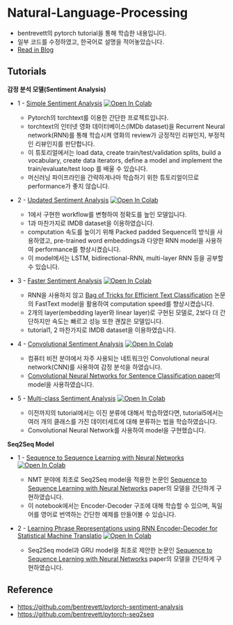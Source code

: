 # Natural-Language-Processing

- bentrevett의 pytorch tutorial을 통해 학습한 내용입니다. 
- 일부 코드를 수정하였고, 한국어로 설명을 적어놓았습니다. 
- [Read in Blog](https://happy-jihye.github.io/categories/#nlp)




## Tutorials

**감정 분석 모델(Sentiment Analysis)**

- 1 - [Simple Sentiment Analysis](https://github.com/happy-jihye/Natural-Language-Processing/blob/main/1_Simple_Sentiment_Analysis.ipynb) [![Open In Colab](https://colab.research.google.com/assets/colab-badge.svg)](https://colab.research.google.com/github/happy-jihye/Natural-Language-Processing/blob/main/1_Simple_Sentiment_Analysis.ipynb)

  - Pytorch의 torchtext를 이용한 간단한 프로젝트입니다. 
  - torchtext의 인터넷 영화 데이터베이스(IMDb dataset)을 Recurrent Neural network(RNN)를 통해 학습시켜 영화의 review가 긍정적인 리뷰인지, 부정적인 리뷰인지를 판단합니다. 
  - 이 튜토리얼에서는 load data, create train/test/validation splits, build a vocabulary, create data iterators, define a model and implement the train/evaluate/test loop 를 배울 수 있습니다. 
  - 머신러닝 파이프라인을 간략하게나마 학습하기 위한 튜토리얼이므로 performance가 좋지 않습니다.  

- 2 - [Updated Sentiment Analysis](https://github.com/happy-jihye/Natural-Language-Processing/blob/main/2_Updated_Sentiment_Analysis.ipynb) [![Open In Colab](https://colab.research.google.com/assets/colab-badge.svg)](https://colab.research.google.com/github/happy-jihye/Natural-Language-Processing/blob/main/2_Updated_Sentiment_Analysis.ipynb)

  - 1에서 구현한 workflow를 변형하여 정확도를 높인 모델입니다. 
  - 1과 마찬가지로 IMDB dataset을 이용하였습니다.
  - computation 속도를 높이기 위해 Packed padded Sequence의 방식을 사용하였고, pre-trained word embeddings과 다양한 RNN model을 사용하여 performance를 향상시켰습니다. 
  - 이 model에서는 LSTM, bidirectional-RNN, multi-layer RNN 등을 공부할 수 있습니다.

- 3 - [Faster Sentiment Analysis](https://github.com/happy-jihye/Natural-Language-Processing/blob/main/3_Faster_Sentiment_Analysis.ipynb) [![Open In Colab](https://colab.research.google.com/assets/colab-badge.svg)](https://colab.research.google.com/github/happy-jihye/Natural-Language-Processing/blob/main/3_Faster_Sentiment_Analysis.ipynb)

  - RNN을 사용하지 않고 [Bag of Tricks for Efficient Text Classification](https://arxiv.org/abs/1607.01759) 논문의 FastText model을 활용하여 computation speed를 향상시켰습니다. 
  - 2개의 layer(embedding layer와 linear layer)로 구현된 모델로, 2보다 더 간단하지만 속도는 빠르고 성능 또한 괜찮은 모델입니다.
  - tutorial1, 2 마찬가지로 IMDB dataset을 이용하였습니다.

- 4 - [Convolutional Sentiment Analysis](https://github.com/happy-jihye/Natural-Language-Processing/blob/main/4_Convolutional_Sentiment_Analysis.ipynb) [![Open In Colab](https://colab.research.google.com/assets/colab-badge.svg)](https://colab.research.google.com/github/happy-jihye/Natural-Language-Processing/blob/main/4_Convolutional_Sentiment_Analysis.ipynb)

  - 컴퓨터 비전 분야에서 자주 사용되는 네트워크인 Convolutional neural network(CNN)를 사용하여 감정 분석을 하였습니다.
  - [Convolutional Neural Networks for Sentence Classification paper](https://arxiv.org/abs/1408.5882)의 model을 사용하였습니다.

- 5 - [Multi-class Sentiment Analysis](https://github.com/happy-jihye/Natural-Language-Processing/blob/main/5_Multi_class_Sentiment_Analysis.ipynb) [![Open In Colab](https://colab.research.google.com/assets/colab-badge.svg)](https://colab.research.google.com/github/happy-jihye/Natural-Language-Processing/blob/main/5_Multi_class_Sentiment_Analysis.ipynb)

  - 이전까지의 tutorial에서는 이진 분류에 대해서 학습하였다면, tutorial5에서는 여러 개의 클래스를 가진 데이터세트에 대해 분류하는 법을 학습하였습니다. 
  - Convolutional Neural Network를 사용하여 model을 구현했습니다.


**Seq2Seq Model**
- 1 - [Sequence to Sequence Learning with Neural Networks](https://github.com/happy-jihye/Natural-Language-Processing/blob/main/1_Sequence_to_Sequence_Learning_with_Neural_Networks.ipynb) [![Open In Colab](https://colab.research.google.com/assets/colab-badge.svg)](https://colab.research.google.com/github/happy-jihye/Natural-Language-Processing/blob/main/1_Sequence_to_Sequence_Learning_with_Neural_Networks.ipynb)

  - NMT 분야에 최초로 Seq2Seq model을 적용한 논문인 [Sequence to Sequence Learning with Neural Networks](https://arxiv.org/abs/1409.3215) paper의 모델을 간단하게 구현하였습니다.
  - 이 notebook에서는 Encoder-Decoder 구조에 대해 학습할 수 있으며, 독일어를 영어로 번역하는 간단한 예제를 만들어볼 수 있습니다.

- 2 - [Learning Phrase Representations using RNN Encoder-Decoder for Statistical Machine Translatio](https://github.com/happy-jihye/Natural-Language-Processing/blob/main/2_Learning_Phrase_Representations_using_RNN_Encoder_Decoder_for_Statistical_Machine_Translation.ipynb) [![Open In Colab](https://colab.research.google.com/assets/colab-badge.svg)](https://colab.research.google.com/github/happy-jihye/Natural-Language-Processing/blob/main/2_Learning_Phrase_Representations_using_RNN_Encoder_Decoder_for_Statistical_Machine_Translation.ipynb)

  - Seq2Seq model과 GRU model을 최초로 제안한 논문인 [Sequence to Sequence Learning with Neural Networks](https://arxiv.org/abs/1409.3215) paper의 모델을 간단하게 구현하였습니다.

## Reference 
- https://github.com/bentrevett/pytorch-sentiment-analysis
- https://github.com/bentrevett/pytorch-seq2seq
